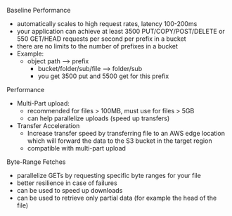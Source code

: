 Baseline Performance
- automatically scales to high request rates, latency 100-200ms
- your application can achieve at least 3500 PUT/COPY/POST/DELETE or 550 GET/HEAD requests per second per prefix in a bucket
- there are no limits to the number of prefixes in a bucket
- Example:
	- object path --> prefix
		- bucket/folder/sub/file --> folder/sub
		- you get 3500 put and 5500 get for this prefix

Performance
- Multi-Part upload:
	- recommended for files > 100MB, must use for files > 5GB
	- can help parallelize uploads (speed up transfers)
- Transfer Acceleration
	- Increase transfer speed by transferring file to an AWS edge location which will forward the data to the S3 bucket in the target region
	- compatible with multi-part upload

Byte-Range Fetches
- parallelize GETs by requesting specific byte ranges for your file
- better resilience in case of failures
- can be used to speed up downloads
- can be used to retrieve only partial data (for example the head of the file)